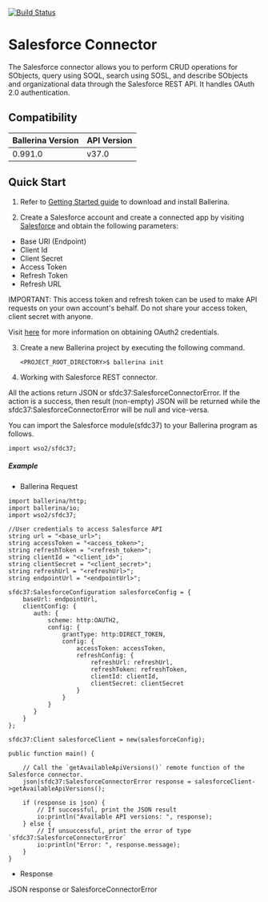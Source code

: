 [![Build Status](https://travis-ci.org/wso2-ballerina/module-salesforce.svg?branch=master)](https://travis-ci.org/wso2-ballerina/module-salesforce)

# Salesforce Connector

The Salesforce connector allows you to perform CRUD operations for SObjects, query using SOQL, search using SOSL, and
describe SObjects and organizational data through the Salesforce REST API. It handles OAuth 2.0 authentication.

## Compatibility

| Ballerina Version  | API Version  |
| ------------------ | ------------ |
| 0.991.0            |   v37.0      |
 

## Quick Start

1. Refer to [Getting Started guide](https://ballerina.io/learn/getting-started/) to download and install Ballerina.

2. Create a Salesforce account and create a connected app by visiting [Salesforce](https://www.salesforce.com) 
and obtain the following parameters:
* Base URl (Endpoint)
* Client Id
* Client Secret
* Access Token
* Refresh Token
* Refresh URL

IMPORTANT: This access token and refresh token can be used to make API requests on your own account's behalf. 
Do not share your access token, client secret with anyone.

Visit [here](https://help.salesforce.com/articleView?id=remoteaccess_authenticate_overview.htm) 
for more information on obtaining OAuth2 credentials.

3. Create a new Ballerina project by executing the following command.

   ```shell
   <PROJECT_ROOT_DIRECTORY>$ ballerina init
   ```

4. Working with Salesforce REST connector.

All the actions return JSON or sfdc37:SalesforceConnectorError. If the action is a success, 
then result (non-empty) JSON will be returned while the sfdc37:SalesforceConnectorError will be null and vice-versa.

You can import the Salesforce module(sfdc37) to your Ballerina program as follows.

```ballerina
import wso2/sfdc37;
```

##### Example
 * Ballerina Request

```ballerina
import ballerina/http;
import ballerina/io;
import wso2/sfdc37;

//User credentials to access Salesforce API
string url = "<base_url>";
string accessToken = "<access_token>";
string refreshToken = "<refresh_token>";
string clientId = "<client_id>";
string clientSecret = "<client_secret>";
string refreshUrl = "<refreshUrl>";
string endpointUrl = "<endpointUrl>";

sfdc37:SalesforceConfiguration salesforceConfig = {
    baseUrl: endpointUrl,
    clientConfig: {
       auth: {
           scheme: http:OAUTH2,
           config: {
               grantType: http:DIRECT_TOKEN,
               config: {
                   accessToken: accessToken,
                   refreshConfig: {
                       refreshUrl: refreshUrl,
                       refreshToken: refreshToken,
                       clientId: clientId,
                       clientSecret: clientSecret
                   }
               }
           }
       }
    }
};

sfdc37:Client salesforceClient = new(salesforceConfig);

public function main() {

    // Call the `getAvailableApiVersions()` remote function of the Salesforce connector.
    json|sfdc37:SalesforceConnectorError response = salesforceClient->getAvailableApiVersions();

    if (response is json) {
        // If successful, print the JSON result
        io:println("Available API versions: ", response);
    } else {
        // If unsuccessful, print the error of type `sfdc37:SalesforceConnectorError`
        io:println("Error: ", response.message);
    }
}
```

* Response

JSON response or SalesforceConnectorError
